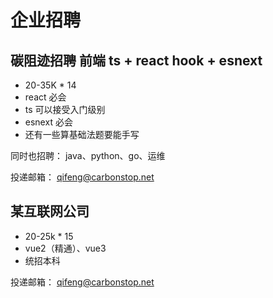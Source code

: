# 企业招聘

## 碳阻迹招聘 前端 ts + react hook + esnext

- 20-35K * 14
- react 必会
- ts 可以接受入门级别
- esnext 必会
- 还有一些算基础法题要能手写

同时也招聘： java、python、go、运维

投递邮箱： qifeng@carbonstop.net


## 某互联网公司

- 20-25k * 15
- vue2（精通）、vue3
- 统招本科

投递邮箱： qifeng@carbonstop.net